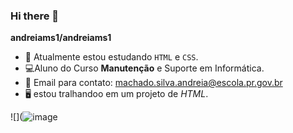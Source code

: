 ### Hi there 👋


**andreiams1/andreiams1** 

- 🔭 Atualmente estou estudando `HTML` e `CSS`.
- 💻Aluno do Curso **Manutenção** e Suporte em Informática.
- 📧 Email para contato: machado.silva.andreia@escola.pr.gov.br
- 🖥️ estou tralhandoo em um projeto de _HTML_.

  
 ![](![image](https://github.com/andreiams1/andreiams1/assets/150395921/53a9c988-40de-4426-ba41-4794471c5142)

